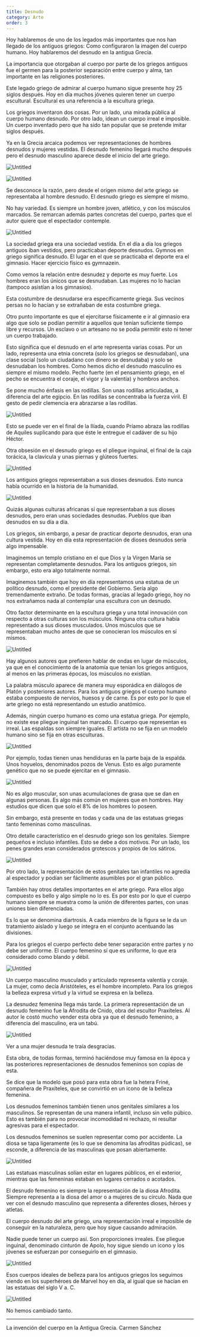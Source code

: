 ```yaml
---
title: Desnudo
category: Arte
order: 3
---
```


Hoy hablaremos de uno de los legados más importantes que nos han llegado de los antiguos griegos: Como configuraron la imagen del cuerpo humano. Hoy hablaremos del desnudo en la antigua Grecia.

La importancia que otorgaban al cuerpo por parte de los griegos antiguos fue el germen para la posterior separación entre cuerpo y alma, tan importante en las religiones posteriores.

Este legado griego de admirar al cuerpo humano sigue presente hoy 25 siglos después. Hoy en día muchos jóvenes quieren tener un cuerpo escultural. Escultural es una referencia a la escultura griega.

Los griegos inventaron dos cosas. Por un lado, una mirada pública al cuerpo humano desnudo. Por otro lado, idean un cuerpo irreal e imposible. Un cuerpo inventado pero que ha sido tan popular que se pretende imitar siglos después.

Ya en la Grecia arcaica podemos ver representaciones de hombres desnudos y mujeres vestidas. El desnudo femenino llegará mucho después pero el desnudo masculino aparece desde el inicio del arte griego. 

![Untitled]({{site.baseurl}}/images/Desnudo%2098d49d2114fe4ebca842b223192bca62/Untitled.png)

![Untitled]({{site.baseurl}}/images/Desnudo%2098d49d2114fe4ebca842b223192bca62/Untitled%201.png)

Se desconoce la razón, pero desde el origen mismo del arte griego se representaba al hombre desnudo. El desnudo griego es siempre el mismo. 

No hay variedad. Es siempre un hombre joven, atlético, y con los músculos marcados. Se remarcan además partes concretas del cuerpo, partes que el autor quiere que el espectador contemple.

![Untitled]({{site.baseurl}}/images/Desnudo%2098d49d2114fe4ebca842b223192bca62/Untitled%202.png)

La sociedad griega era una sociedad vestida. En el día a día los griegos antiguos iban vestidos, pero practicaban deporte desnudos. Gymnos en griego significa desnudo. El lugar en el que se practicaba el deporte era el gimnasio. Hacer ejercicio físico es gymnazein. 

Como vemos la relación entre desnudez y deporte es muy fuerte. Los hombres eran los únicos que se desnudaban. Las mujeres no lo hacían (tampoco asistían a los gimnasios). 

Esta costumbre de desnudarse era específicamente griega. Sus vecinos persas no lo hacían y se extrañaban de esta costumbre griega.

Otro punto importante es que el ejercitarse físicamente e ir al gimnasio era algo que solo se podían permitir a aquellos que tenían suficiente tiempo libre y recursos. Un esclavo o un artesano no se podía permitir esto ni tener un cuerpo trabajado.

Esto significa que el desnudo en el arte representa varias cosas. Por un lado, representa una etnia concreta (solo los griegos se desnudaban), una clase social (solo un ciudadano con dinero se desnudaba) y solo se desnudaban los hombres.
Como hemos dicho el desnudo masculino es siempre el mismo modelo. Pecho fuerte (en el pensamiento griego, en el pecho se encuentra el coraje, el vigor y la valentía) y hombros anchos. 

Se pone mucho énfasis en las rodillas. Son unas rodillas articuladas, a diferencia del arte egipcio. En las rodillas se concentraba la fuerza viril. El gesto de pedir clemencia era abrazarse a las rodillas. 

![Untitled]({{site.baseurl}}/images/Desnudo%2098d49d2114fe4ebca842b223192bca62/Untitled%203.png)

Esto se puede ver en el final de la Ilíada, cuando Príamo abraza las rodillas de Aquiles suplicando para que éste le entregue el cadáver de su hijo Héctor. 

Otra obsesión en el desnudo griego es el pliegue inguinal, el final de la caja torácica, la clavícula y unas piernas y glúteos fuertes.

![Untitled]({{site.baseurl}}/images/Desnudo%2098d49d2114fe4ebca842b223192bca62/Untitled%204.png)

Los antiguos griegos representaban a sus dioses desnudos. Esto nunca había ocurrido en la historia de la humanidad. 

![Untitled]({{site.baseurl}}/images/Desnudo%2098d49d2114fe4ebca842b223192bca62/Untitled%205.png)

Quizás algunas culturas africanas sí que representaban a sus dioses desnudos, pero eran unas sociedades desnudas. Pueblos que iban desnudos en su día a día. 

Los griegos, sin embargo, a pesar de practicar deporte desnudos, eran una cultura vestida. Hoy en día esta representación de dioses desnudos sería algo impensable. 

Imaginemos un templo cristiano en el que Dios y la Virgen María se representan completamente desnudos. Para los antiguos griegos, sin embargo, esto era algo totalmente normal. 

Imaginemos también que hoy en día representamos una estatua de un político desnudo, como el presidente del Gobierno. Sería algo tremendamente extraño. De todas formas, gracias al legado griego, hoy no nos extrañamos nada al contemplar una escultura con un desnudo.

Otro factor determinante en la escultura griega y una total innovación con respecto a otras culturas son los músculos. Ninguna otra cultura había representado a sus dioses musculados. Unos músculos que se representaban mucho antes de que se conocieran los músculos en sí mismos. 

![Untitled]({{site.baseurl}}/images/Desnudo%2098d49d2114fe4ebca842b223192bca62/Untitled%206.png)

Hay algunos autores que prefieren hablar de ondas en lugar de músculos, ya que en el conocimiento de la anatomía que tenían los griegos antiguos, al menos en las primeras épocas, los músculos no existían. 

La palabra músculo aparece de manera muy esporádica en diálogos de Platón y posteriores autores. Para los antiguos griegos el cuerpo humano estaba compuesto de nervios, huesos y de carne. Es por esto por lo que el arte griego no está representando un estudio anatómico.

Además, ningún cuerpo humano es como una estatua griega. Por ejemplo, no existe ese pliegue inguinal tan marcado. El cuerpo que representan es irreal. Las espaldas son siempre iguales. El artista no se fija en un modelo humano sino se fija en otras esculturas.

![Untitled]({{site.baseurl}}/images/Desnudo%2098d49d2114fe4ebca842b223192bca62/Untitled%207.png)

Por ejemplo, todas tienen unas hendiduras en la parte baja de la espalda. Unos hoyuelos, denominados pozos de Venus. Esto es algo puramente genético que no se puede ejercitar en el gimnasio. 

![Untitled]({{site.baseurl}}/images/Desnudo%2098d49d2114fe4ebca842b223192bca62/Untitled%208.png)

No es algo muscular, son unas acumulaciones de grasa que se dan en algunas personas. Es algo más común en mujeres que en hombres. Hay estudios que dicen que solo el 8% de los hombres lo poseen. 

Sin embargo, está presente en todas y cada una de las estatuas griegas tanto femeninas como masculinas.

Otro detalle característico en el desnudo griego son los genitales. Siempre pequeños e incluso infantiles. Esto se debe a dos motivos. Por un lado, los penes grandes eran considerados grotescos y propios de los sátiros. 

![Untitled]({{site.baseurl}}/images/Desnudo%2098d49d2114fe4ebca842b223192bca62/Untitled%209.png)

Por otro lado, la representación de estos genitales tan infantiles no agredía al espectador y podían ser fácilmente asumibles por el gran público.

También hay otros detalles importantes en el arte griego. Para ellos algo compuesto es bello y algo simple no lo es. Es por esto por lo que el cuerpo humano siempre se muestra como la unión de diferentes partes, con unas uniones bien diferenciadas. 

Es lo que se denomina diartrosis. A cada miembro de la figura se le da un tratamiento aislado y luego se integra en el conjunto acentuando las divisiones. 

Para los griegos el cuerpo perfecto debe tener separación entre partes y no debe ser uniforme. El cuerpo femenino sí que es uniforme, lo que era considerado como blando y débil. 

![Untitled]({{site.baseurl}}/images/Desnudo%2098d49d2114fe4ebca842b223192bca62/Untitled%2010.png)

Un cuerpo masculino musculado y articulado representa valentía y coraje. La mujer, como decía Aristóteles, es el hombre incompleto.
Para los griegos la belleza expresa virtud y la virtud se expresa en la belleza.

La desnudez femenina llega más tarde. La primera representación de un desnudo femenino fue la Afrodita de Cnido, obra del escultor Praxíteles. Al autor le costó mucho vender esta obra ya que el desnudo femenino, a diferencia del masculino, era un tabú. 

![Untitled]({{site.baseurl}}/images/Desnudo%2098d49d2114fe4ebca842b223192bca62/Untitled%2011.png)

Ver a una mujer desnuda te traía desgracias. 

Esta obra, de todas formas, terminó haciéndose muy famosa en la época y las posteriores representaciones de desnudos femeninos son copias de esta. 

Se dice que la modelo que posó para esta obra fue la hetera Friné, compañera de Praxíteles, que se convirtió en un icono de la belleza femenina. 

Los desnudos femeninos también tienen unos genitales similares a los masculinos. Se representan de una manera infantil, incluso sin vello púbico. Esto es también para no provocar incomodidad ni rechazo, ni resultar agresivas para el espectador.

Los desnudos femeninos se suelen representar como por accidente. La diosa se tapa ligeramente (es lo que se denomina las afroditas púdicas), se esconde, a diferencia de las masculinas que posan abiertamente. 

![Untitled]({{site.baseurl}}/images/Desnudo%2098d49d2114fe4ebca842b223192bca62/Untitled%2012.png)

Las estatuas masculinas solían estar en lugares públicos, en el exterior, mientras que las femeninas estaban en lugares cerrados o acotados.

El desnudo femenino es siempre la representación de la diosa Afrodita. Siempre representa a la diosa del amor o a mujeres de su círculo. Nada que ver con el desnudo masculino que representa a diferentes dioses, héroes y atletas.

El cuerpo desnudo del arte griego, una representación irreal e imposible de conseguir en la naturaleza, pero que hoy sigue causando admiración.

Nadie puede tener un cuerpo así. Son proporciones irreales. Ese pliegue inguinal, denominado cinturón de Apolo, hoy sigue siendo un icono y los jóvenes se esfuerzan por conseguirlo en el gimnasio. 

![Untitled]({{site.baseurl}}/images/Desnudo%2098d49d2114fe4ebca842b223192bca62/Untitled%2013.png)

Esos cuerpos ideales de belleza para los antiguos griegos los seguimos viendo en los superhéroes de Marvel hoy en día, al igual que se hacían en las estatuas del siglo V a. C. 

![Untitled]({{site.baseurl}}/images/Desnudo%2098d49d2114fe4ebca842b223192bca62/Untitled%2014.png)

No hemos cambiado tanto.

---

La invención del cuerpo en la Antigua Grecia. Carmen Sánchez